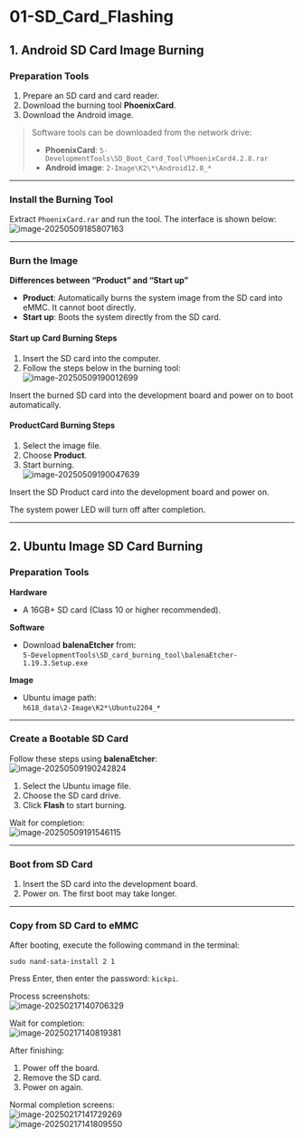 # 01-SD_Card_Flashing

## 1. Android SD Card Image Burning

### Preparation Tools

1. Prepare an SD card and card reader.
2. Download the burning tool **PhoenixCard**.
3. Download the Android image.

> Software tools can be downloaded from the network drive:  
> - **PhoenixCard**: `5-DevelopmentTools\SD_Boot_Card_Tool\PhoenixCard4.2.8.rar`  
> - **Android image**: `2-Image\K2\*\Android12.0_*`

---

### Install the Burning Tool

Extract `PhoenixCard.rar` and run the tool. The interface is shown below:  
![image-20250509185807163](http://tanzhtanzh.oss-cn-shenzhen.aliyuncs.com/img/image-20250509185807163.png)

---

### Burn the Image

**Differences between “Product” and “Start up”**  

- **Product**: Automatically burns the system image from the SD card into eMMC. It cannot boot directly.  
- **Start up**: Boots the system directly from the SD card.  

#### Start up Card Burning Steps  
1. Insert the SD card into the computer.  
2. Follow the steps below in the burning tool:  
![image-20250509190012699](http://tanzhtanzh.oss-cn-shenzhen.aliyuncs.com/img/image-20250509190012699.png)  

Insert the burned SD card into the development board and power on to boot automatically.  

#### ProductCard Burning Steps  
1. Select the image file.  
2. Choose **Product**.  
3. Start burning.  
![image-20250509190047639](http://tanzhtanzh.oss-cn-shenzhen.aliyuncs.com/img/image-20250509190047639.png)  

Insert the SD Product card into the development board and power on. 

The system power LED will turn off after completion.  

---

## 2. Ubuntu Image SD Card Burning

### Preparation Tools

**Hardware**  
- A 16GB+ SD card (Class 10 or higher recommended).  

**Software**  
- Download **balenaEtcher** from:  
  `5-DevelopmentTools\SD_card_burning_tool\balenaEtcher-1.19.3.Setup.exe`  

**Image**  
- Ubuntu image path:  
  `h618_data\2-Image\K2*\Ubuntu2204_*`  

---

### Create a Bootable SD Card

Follow these steps using **balenaEtcher**:  
![image-20250509190242824](http://tanzhtanzh.oss-cn-shenzhen.aliyuncs.com/img/image-20250509190242824.png)  

1. Select the Ubuntu image file.  
2. Choose the SD card drive.  
3. Click **Flash** to start burning.  

Wait for completion:  
![image-20250509191546115](http://tanzhtanzh.oss-cn-shenzhen.aliyuncs.com/img/image-20250509191546115.png)  

---

### Boot from SD Card

1. Insert the SD card into the development board.  
2. Power on. The first boot may take longer.  

---

### Copy from SD Card to eMMC

After booting, execute the following command in the terminal:  
```shell
sudo nand-sata-install 2 1
```
Press Enter, then enter the password: `kickpi`.  

Process screenshots:  
![image-20250217140706329](http://tanzhtanzh.oss-cn-shenzhen.aliyuncs.com/img/image-20250217140706329.png)  

Wait for completion:  
![image-20250217140819381](http://tanzhtanzh.oss-cn-shenzhen.aliyuncs.com/img/image-20250217140819381.png)  

After finishing:  
1. Power off the board.  
2. Remove the SD card.  
3. Power on again.  

Normal completion screens:  
![image-20250217141729269](http://tanzhtanzh.oss-cn-shenzhen.aliyuncs.com/img/image-20250217141729269.png)  
![image-20250217141809550](http://tanzhtanzh.oss-cn-shenzhen.aliyuncs.com/img/image-20250217141809550.png)